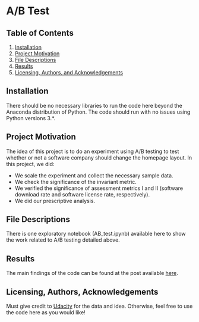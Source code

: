 # A/B Test

## Table of Contents

1. [Installation](#installation)
2. [Project Motivation](#motivation)
3. [File Descriptions](#files)
4. [Results](#results)
5. [Licensing, Authors, and Acknowledgements](#licensing)

## Installation <a name="installation"></a>

There should be no necessary libraries to run the code here beyond the Anaconda distribution of Python. The code should run with no issues using Python versions 3.*.

## Project Motivation<a name="motivation"></a>

The idea of this project is to do an experiment using A/B testing to test whether or not a software company should change the homepage layout. In this project, we did:

* We scale the experiment and collect the necessary sample data.
* We check the significance of the invariant metric.
* We verified the significance of assessment metrics I and II (software download rate and software license rate, respectively).
* We did our prescriptive analysis.

## File Descriptions <a name="files"></a>

There is one exploratory notebook (AB_test.ipynb) available here to show the work related to A/B testing detailed above. 

## Results<a name="results"></a>

The main findings of the code can be found at the post available [here]().

## Licensing, Authors, Acknowledgements<a name="licensing"></a>

Must give credit to [Udacity](https://www.udacity.com/) for the data and idea. Otherwise, feel free to use the code here as you would like! 
